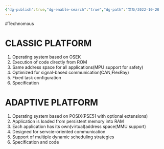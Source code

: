 ```yaml
---
{"dg-publish":true,"dg-enable-search":"true","dg-path":"文章/2022-10-20 CP vs AP.md","permalink":"/文章/2022-10-20 CP vs AP/","dgEnableSearch":"true","dgPassFrontmatter":true,"created":"2023-02-16T19:21:39.000+08:00","updated":"2023-11-14T13:32:08.330+08:00"}
---
```


#Technomous 
# CLASSIC PLATFORM
1. Operating system based on OSEK
2. Execution of code directly from ROM
3. Same address space for all applications(MPU support for safety)
4. Optimized for signal-based communication(CAN,FlexRay)
5. Fixed task configuration
6. Specification

# ADAPTIVE PLATFORM
1. Operating system based on POSIX(PSE51 with optional extensions)
2. Application is loaded from persistent memory into RAM
3. Each application has its own(virtual)address space(MMU support)
4. Designed for servcie-oriented communication
5. Support of multiple dynamic scheduling strategies
6. Specification and code